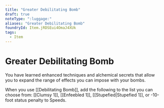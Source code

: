 ```yaml
---
title: "Greater Debilitating Bomb"
draft: true
noteType: ":luggage:"
aliases: "Greater Debilitating Bomb"
foundryId: Item.jRDSEui4OmaJ4XUk
tags:
  - Item
---
```


# Greater Debilitating Bomb

You have learned enhanced techniques and alchemical secrets that allow you to expand the range of effects you can impose with your bombs.

When you use [[Debilitating Bomb]], add the following to the list you can choose from: [[Clumsy 1]], [[Enfeebled 1]], [[Stupefied|Stupefied 1]], or -10-foot status penalty to Speeds.
